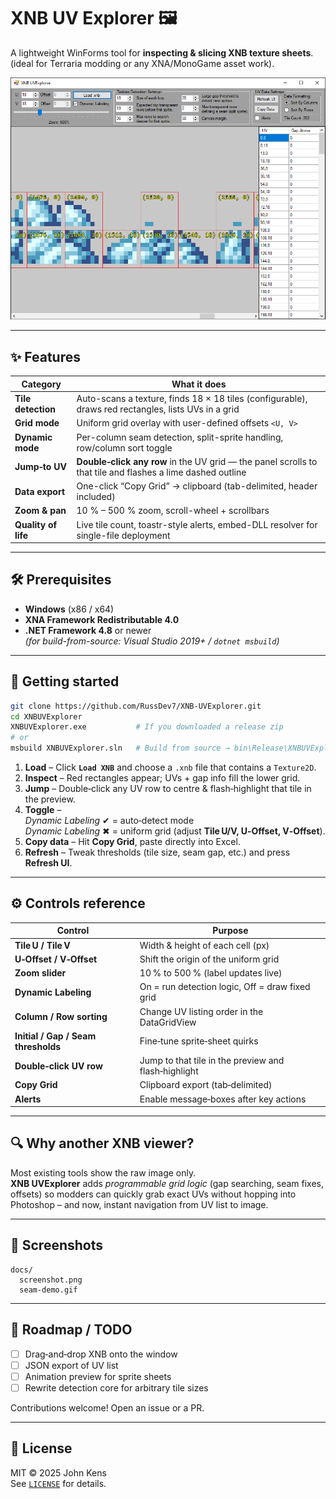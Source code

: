 # XNB UV Explorer 🖼️

A lightweight WinForms tool for **inspecting & slicing XNB texture sheets**.  
(ideal for Terraria modding or any XNA/MonoGame asset work).

<p align="center">
  <img src="docs/screenshot.png" width="900" alt="Main window screenshot">
</p>

---

## ✨ Features
| Category | What it does |
|----------|--------------|
| **Tile detection** | Auto-scans a texture, finds 18 × 18 tiles (configurable), draws red rectangles, lists UVs in a grid |
| **Grid mode** | Uniform grid overlay with user-defined offsets `<U, V>` |
| **Dynamic mode** | Per-column seam detection, split-sprite handling, row/column sort toggle |
| **Jump‑to UV** | **Double‑click any row** in the UV grid — the panel scrolls to that tile and flashes a lime dashed outline |
| **Data export** | One-click “Copy Grid” → clipboard (tab-delimited, header included) |
| **Zoom & pan** | 10 % – 500 % zoom, scroll-wheel + scrollbars |
| **Quality of life** | Live tile count, toastr-style alerts, embed-DLL resolver for single-file deployment |

---

## 🛠️ Prerequisites
* **Windows** (x86 / x64)
* **XNA Framework Redistributable 4.0**
* **.NET Framework 4.8** or newer  
  *(for build-from-source: Visual Studio 2019+ / `dotnet msbuild`)*

---

## 🚀 Getting started

```bash
git clone https://github.com/RussDev7/XNB-UVExplorer.git
cd XNBUVExplorer
XNBUVExplorer.exe           # If you downloaded a release zip
# or
msbuild XNBUVExplorer.sln   # Build from source → bin\Release\XNBUVExplorer.exe
```

1. **Load** – Click **`Load XNB`** and choose a `.xnb` file that contains a `Texture2D`.
2. **Inspect** – Red rectangles appear; UVs + gap info fill the lower grid.
3. **Jump** – Double‑click any UV row to centre & flash‑highlight that tile in the preview.
4. **Toggle** –  
   *Dynamic Labeling* ✔ = auto‑detect mode  
   *Dynamic Labeling* ✖ = uniform grid (adjust **Tile U/V, U‑Offset, V‑Offset**).
5. **Copy data** – Hit **Copy Grid**, paste directly into Excel.
6. **Refresh** – Tweak thresholds (tile size, seam gap, etc.) and press **Refresh UI**.

---

## ⚙️ Controls reference

| Control | Purpose |
|---------|---------|
| **Tile U / Tile V** | Width & height of each cell (px) |
| **U‑Offset / V‑Offset** | Shift the origin of the uniform grid |
| **Zoom slider** | 10 % to 500 % (label updates live) |
| **Dynamic Labeling** | On = run detection logic, Off = draw fixed grid |
| **Column / Row sorting** | Change UV listing order in the DataGridView |
| **Initial / Gap / Seam thresholds** | Fine‑tune sprite‑sheet quirks |
| **Double‑click UV row** | Jump to that tile in the preview and flash‑highlight |
| **Copy Grid** | Clipboard export (tab‑delimited) |
| **Alerts** | Enable message‑boxes after key actions |

---

## 🔍 Why another XNB viewer?

Most existing tools show the raw image only.  
**XNB UVExplorer** adds *programmable grid logic* (gap searching, seam fixes, offsets) so modders can quickly grab exact UVs without hopping into Photoshop – and now, instant navigation from UV list to image.

---

## 📸 Screenshots

```
docs/
  screenshot.png
  seam-demo.gif
```

---

## 📝 Roadmap / TODO

- [ ] Drag‑and‑drop XNB onto the window  
- [ ] JSON export of UV list  
- [ ] Animation preview for sprite sheets  
- [ ] Rewrite detection core for arbitrary tile sizes

Contributions welcome! Open an issue or a PR.

---

## 🤝 License

MIT © 2025 John Kens  
See [`LICENSE`](LICENSE) for details.
